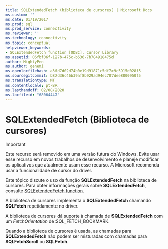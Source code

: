 ```yaml
---
title: SQLExtendedFetch (biblioteca de cursores) | Microsoft Docs
ms.custom: ''
ms.date: 01/19/2017
ms.prod: sql
ms.prod_service: connectivity
ms.reviewer: ''
ms.technology: connectivity
ms.topic: conceptual
helpviewer_keywords:
- SQLExtendedFetch function [ODBC], Cursor Library
ms.assetid: 06fbf06f-127b-475c-b636-7b784918475d
author: MightyPen
ms.author: genemi
ms.openlocfilehash: a3fd7d02d74b0e19d91871c5df7c9c5915d028f5
ms.sourcegitcommit: b87d36c46b39af8b929ad94ec707dee8800950f5
ms.translationtype: MT
ms.contentlocale: pt-BR
ms.lasthandoff: 02/08/2020
ms.locfileid: "68064447"
---
```

# <a name="sqlextendedfetch-cursor-library"></a>SQLExtendedFetch (Biblioteca de cursores)
> [!IMPORTANT]  
>  Este recurso será removido em uma versão futura do Windows. Evite usar esse recurso em novos trabalhos de desenvolvimento e planeje modificar os aplicativos que atualmente usam esse recurso. A Microsoft recomenda usar a funcionalidade de cursor do driver.  
  
 Este tópico discute o uso da função **SQLExtendedFetch** na biblioteca de cursores. Para obter informações gerais sobre **SQLExtendedFetch**, consulte [SQLExtendedFetch function](../../../odbc/reference/syntax/sqlextendedfetch-function.md).  
  
 A biblioteca de cursores implementa o **SQLExtendedFetch** chamando **SQLFetch** repetidamente no driver.  
  
 A biblioteca de cursores dá suporte à chamada de **SQLExtendedFetch** com um *FetchOrientation* de SQL_FETCH_BOOKMARK.  
  
 Quando a biblioteca de cursores é usada, as chamadas para **SQLExtendedFetch** não podem ser misturadas com chamadas para **SQLFetchScroll** ou **SQLFetch**.
